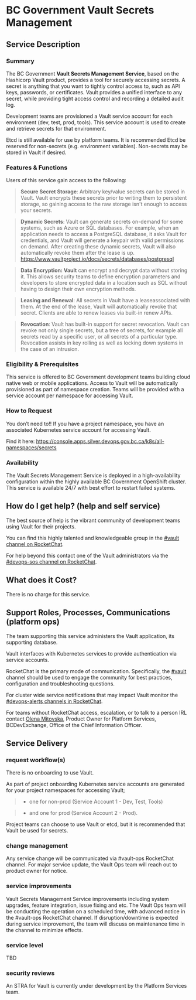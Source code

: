 # BC Government Vault Secrets Management  

## Service Description

### Summary

The BC Government **Vault Secrets Management Service**, based on the Hashicorp Vault product, provides a tool for securely accessing secrets. A secret is anything that you want to tightly control access to, such as API keys, passwords, or certificates. Vault provides a unified interface to any secret, while providing tight access control and recording a detailed audit log.

Development teams are provisioned a Vault service account for each environment (dev, test, prod, tools).  This service account is used to create and retrieve secrets for that environment.

Etcd is still available for use by platform teams.  It is recommended Etcd be reserved for non-secrets (e.g. environment variables).  Non-secrets may be stored in Vault if desired.

### Features & Functions

Users of this service gain access to the following:

>**Secure Secret Storage**: Arbitrary key/value secrets can be stored in Vault. Vault encrypts these secrets prior to writing them to persistent storage, so gaining access to the raw storage isn't enough to access your secrets.

>**Dynamic Secrets**: Vault can generate secrets on-demand for some systems, such as Azure or SQL databases. For example, when an application needs to access a PostgreSQL database, it asks Vault for credentials, and Vault will generate a keypair with valid permissions on demand. After creating these dynamic secrets, Vault will also automatically revoke them after the lease is up. https://www.vaultproject.io/docs/secrets/databases/postgresql

>**Data Encryption: Vault** can encrypt and decrypt data without storing it. This allows security teams to define encryption parameters and developers to store encrypted data in a location such as SQL without having to design their own encryption methods.

>**Leasing and Renewal**: All secrets in Vault have a leaseassociated with them. At the end of the lease, Vault will automatically revoke that secret. Clients are able to renew leases via built-in renew APIs.

>**Revocation**: Vault has built-in support for secret revocation. Vault can revoke not only single secrets, but a tree of secrets, for example all secrets read by a specific user, or all secrets of a particular type. Revocation assists in key rolling as well as locking down systems in the case of an intrusion.

### Eligibility & Prerequisites

This service is offered to BC Government development teams building cloud native web or mobile applications. Access to Vault will be automatically provisioned as part of namespace creation.  Teams will be provided with a service account per namespace for accessing Vault.

### How to Request

You don’t need to!!  If you have a project namespace, you have an associated Kubernetes service account for accessing Vault.  

Find it here: https://console.apps.silver.devops.gov.bc.ca/k8s/all-namespaces/secrets

### Availability 

The Vault Secrets Management Service is deployed in a high-availability configuration within the highly available BC Government OpenShift cluster. 
This service is available 24/7 with best effort to restart failed systems.

## How do I get help? (help and self service)

The best source of help is the vibrant community of development teams using Vault for their projects. 

You can find this highly talented and knowledgeable group in the [#vault channel on RocketChat](https://chat.pathfinder.gov.bc.ca/channel/vault).

For help beyond this contact one of the Vault administrators via the [#devops-sos channel on RocketChat](https://chat.pathfinder.gov.bc.ca/channel/devops-sos).

## What does it Cost?

There is no charge for this service.

## Support Roles, Processes, Communications (platform ops)

The team supporting this service administers the Vault application, its supporting database.

Vault interfaces with Kubernetes services to provide authentication via service accounts.

RocketChat is the primary mode of communication. Specifically, the [#vault](https://chat.pathfinder.gov.bc.ca/channel/vault) channel should be used to engage the community for best practices, configuration and troubleshooting questions.

For cluster wide service notifications that may impact Vault monitor the [#devops-alerts channels in RocketChat](https://chat.pathfinder.gov.bc.ca/channel/devops-alerts).

For teams without RocketChat access, escalation, or to talk to a person IRL contact [Olena Mitovska](mailto:olena.mitovska@gov.bc.ca), Product Owner for Platform Services, BCDevExchange, Office of the Chief Information Officer.

## Service Delivery

### **request workflow(s)**

There is no onboarding to use Vault.

As part of project onboarding Kubernetes service accounts are generated for your project namespaces for accessing Vault;
>  * one for non-prod (Service Account 1 - Dev, Test, Tools)

>  * and one for prod (Service Account 2 - Prod). 

Project teams can choose to use Vault or etcd, but it is recommended that Vault be used for secrets.

### **change management**

Any service change will be communicated via #vault-ops RocketChat channel. For major service update, the Vault Ops team will reach out to product owner for notice.

### **service improvements**

Vault Secrets Management Service improvements including system upgrades, feature integration, issue fixing and etc. The Vault Ops team will be conducting the operation on a scheduled time, with advanced notice in the #vault-ops RocketChat channel. If disruption/downtime is expected during service improvement, the team will discuss on maintenance time in the channel to minimize effects.

### **service level**

TBD

### **security reviews**

An STRA for Vault is currently under development by the Platform Services team.


